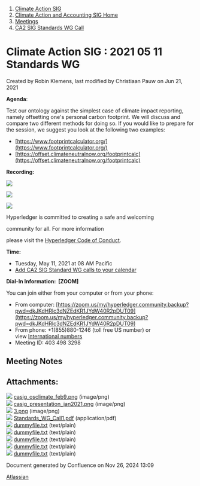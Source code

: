 1. [Climate Action SIG](index.html)
2. [Climate Action and Accounting SIG Home](Climate-Action-and-Accounting-SIG-Home_19005445.html)
3. [Meetings](Meetings_19005583.html)
4. [CA2 SIG Standards WG Call](CA2-SIG-Standards-WG-Call_19007176.html)

# Climate Action SIG : 2021 05 11 Standards WG

Created by Robin Klemens, last modified by Christiaan Pauw on Jun 21, 2021

**Agenda**:

Test our ontology against the simplest case of climate impact reporting, namely offsetting one's personal carbon footprint. We will discuss and compare two different methods for doing so. If you would like to prepare for the session, we suggest you look at the following two examples:

- [https://www.footprintcalculator.org/](https://www.footprintcalculator.org/)
- [https://offset.climateneutralnow.org/footprintcalc](https://offset.climateneutralnow.org/footprintcalc)

**Recording:** 

![](plugins/servlet/confluence/placeholder/unknown-attachment)

![](https://wiki.hyperledger.org/download/attachments/29034696/Antitrustnotice.png?version=1&modificationDate=1581695654000&api=v2)

![](https://wiki.hyperledger.org/download/attachments/2392771/welcome.png?version=2&modificationDate=1572450107000&api=v2)

Hyperledger is committed to creating a safe and welcoming

community for all. For more information

please visit the [Hyperledger Code of Conduct](https://lf-hyperledger.atlassian.net/wiki/spaces/HYP/pages/19595281/Hyperledger+Code+of+Conduct).

**Time:**

- Tuesday, May 11, 2021 at 08 AM Pacific
- [Add CA2 SIG Standard WG calls to your calendar](https://lists.hyperledger.org/g/climate-sig/ics/invite.ics?repeatid=36679)

**Dial-In Information:  \[ZOOM]**

You can join either from your computer or from your phone:

- From computer: [https://zoom.us/my/hyperledger.community.backup?pwd=dkJKdHRlc3dNZEdKR1JYdW40R2pDUT09](https://zoom.us/my/hyperledger.community.backup?pwd=dkJKdHRlc3dNZEdKR1JYdW40R2pDUT09)
- From phone: +1(855)880-1246 (toll free US number) or view [International numbers](https://zoom.us/u/bAaJoyznp)
- Meeting ID: 403 498 3298

## **Meeting Notes**

## Attachments:

![](images/icons/bullet_blue.gif) [casig\_osclimate\_feb9.png](attachments/19007399/19007402.png) (image/png)  
![](images/icons/bullet_blue.gif) [casig\_presentation\_jan2021.png](attachments/19007399/19007403.png) (image/png)  
![](images/icons/bullet_blue.gif) [3.png](attachments/19007399/19007401.png) (image/png)  
![](images/icons/bullet_blue.gif) [Standards\_WG\_Call1.pdf](attachments/19007399/19007406.pdf) (application/pdf)  
![](images/icons/bullet_blue.gif) [dummyfile.txt](attachments/19007399/19007400.txt) (text/plain)  
![](images/icons/bullet_blue.gif) [dummyfile.txt](attachments/19007399/19007404.txt) (text/plain)  
![](images/icons/bullet_blue.gif) [dummyfile.txt](attachments/19007399/19007405.txt) (text/plain)  
![](images/icons/bullet_blue.gif) [dummyfile.txt](attachments/19007399/19007407.txt) (text/plain)  
![](images/icons/bullet_blue.gif) [dummyfile.txt](attachments/19007399/19007408.txt) (text/plain)

Document generated by Confluence on Nov 26, 2024 13:09

[Atlassian](http://www.atlassian.com/)

